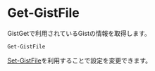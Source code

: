 # Get-GistFile

GistGetで利用されているGistの情報を取得します。

```pwsh
Get-GistFile
```

[Set-GistFile](Set-GistFile.md)を利用することで設定を変更できます。